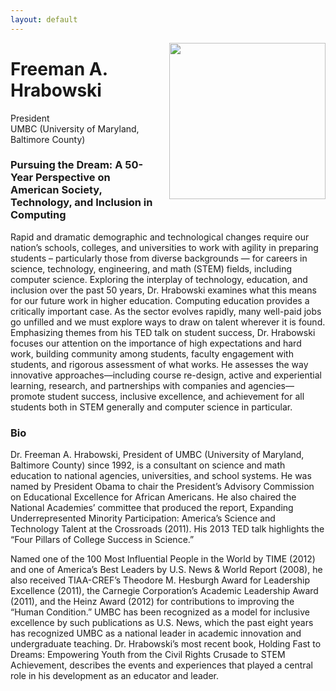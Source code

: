 ```yaml
---
layout: default
---
```


<img 	src = "{{site.baseurl}}/images/speakers/Hrabowski.jpg" 
			width = "250px"
			style="float:right; margin-left: 20px;"
			>

# Freeman A. Hrabowski

President 
<br>
UMBC (University of Maryland, Baltimore County)

<a name = "abstract"> </a>

### Pursuing the Dream: A 50-Year Perspective on American Society, Technology, and Inclusion in Computing



Rapid and dramatic demographic and technological changes require our nation’s schools, colleges, and universities to work with agility in preparing students – particularly those from diverse backgrounds &mdash; for careers in science, technology, engineering, and math (STEM) fields, including computer science.  Exploring the interplay of technology, education, and inclusion over the past 50 years, Dr. Hrabowski examines what this means for our future work in higher education.  Computing education provides a critically important case.  As the sector evolves rapidly, many well-paid jobs go unfilled and we must explore ways to draw on talent wherever it is found.  Emphasizing themes from his TED talk on student success, Dr. Hrabowski focuses our attention on the importance of high expectations and hard work, building community among students, faculty engagement with students, and rigorous assessment of what works.  He assesses the way innovative approaches&mdash;including course re-design, active and experiential learning, research, and partnerships with companies and agencies&mdash;promote student success, inclusive excellence, and achievement for all students both in STEM generally and computer science in particular. 



<a name = "bio"> </a>

### Bio

Dr. Freeman A. Hrabowski, President of UMBC (University of Maryland, Baltimore County) since 1992, is a consultant on science and math education to national agencies, universities, and school systems. He was named by President Obama to chair the President’s Advisory Commission on Educational Excellence for African Americans. He also chaired the National Academies’ committee that produced the report, Expanding Underrepresented Minority Participation: America’s Science and Technology Talent at the Crossroads (2011). His 2013 TED talk highlights the “Four Pillars of College Success in Science.”

Named one of the 100 Most Influential People in the World by TIME (2012) and one of America’s Best Leaders by U.S. News & World Report (2008), he also received TIAA-CREF’s Theodore M. Hesburgh Award for Leadership Excellence (2011), the Carnegie Corporation’s Academic Leadership Award (2011), and the Heinz Award (2012) for contributions to improving the “Human Condition.” UMBC has been recognized as a model for inclusive excellence by such publications as U.S. News, which the past eight years has recognized UMBC as a national leader in academic innovation and undergraduate teaching. Dr. Hrabowski’s most recent book, Holding Fast to Dreams: Empowering Youth from the Civil Rights Crusade to STEM Achievement, describes the events and experiences that played a central role in his development as an educator and leader.